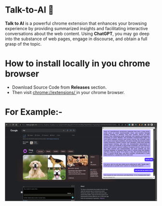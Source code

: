 # Talk-to-AI 🤖
**Talk to AI** is a powerful chrome extension that enhances your browsing experience by providing summarized insights and facilitating interactive conversations about the web content. Using **ChatGPT**, you may go deep into the substance of web pages, engage in discourse, and obtain a full grasp of the topic. 

# How to install locally in you chrome browser
* Download Source Code from **Releases** section.
* Then visit <a href="chrome://extensions/">chrome://extensions/ </a> in your chrome browser.


# For Example:-
<img src="ayush.png">
